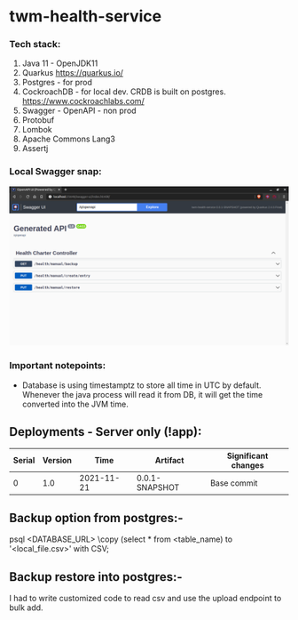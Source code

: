 # twm-health-service

### Tech stack:

<ol>
<li>Java 11 - OpenJDK11</li>
<li>Quarkus <a href="https://quarkus.io/">https://quarkus.io/</a></li>

[comment]: <> (<li>Heroku <a href="https://dashboard.heroku.com/">https://dashboard.heroku.com/</a></li>)
<li>Postgres - for prod</li>
<li>CockroachDB - for local dev. CRDB is built on postgres. <a href="https://www.cockroachlabs.com">https://www.cockroachlabs.com/</a></li>
<li>Swagger - OpenAPI - non prod</li>
<li>Protobuf</li>
<li>Lombok</li>
<li>Apache Commons Lang3</li>
<li>Assertj</li>
</ol> 

### Local Swagger snap:

![alt text](pics/Screenshot%20from%202021-11-12%2017-05-57.png)

### Important notepoints:

<ul>
<li>Database is using timestamptz to store all time in UTC by default. Whenever the java process will read it from DB, it will get the time converted into the JVM time.</li>
</ul> 

## Deployments - Server only (!app):

| Serial | Version | Time | Artifact | Significant changes | 
| ------ | ------- | ---- | -------- | ------------------- |
| 0      | 1.0     | 2021-11-21   | 0.0.1-SNAPSHOT | Base commit |

## Backup option from postgres:-

psql <DATABASE_URL> \copy (select * from <table_name) to '<local_file.csv>' with CSV;

## Backup restore into postgres:-

I had to write customized code to read csv and use the upload endpoint to bulk add.

